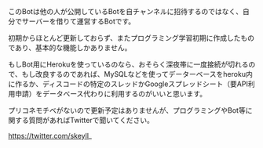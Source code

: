 このBotは他の人が公開しているBotを自チャンネルに招待するのではなく、自分でサーバーを借りて運営するBotです。

初期からほとんど更新しておらず、またプログラミング学習初期に作成したものであり、基本的な機能しかありません。

もしBot用にHerokuを使っているのなら、おそらく深夜帯に一度接続が切れるので、もし改良するのであれば、MySQLなどを使ってデーターベースをheroku内に作るか、ディスコードの特定のスレッドかGoogleスプレッドシート（要API利用申請）をデータベース代わりに利用するのがいいと思います。

プリコネモチベがないので更新予定はありませんが、プログラミングやBot等に関する質問があればTwitterで聞いてください。

https://twitter.com/skeyll_
